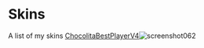 # Skins
A list of my skins
[ChocolitaBestPlayerV4](https://www.mediafire.com/file/2vpev03t3pi81la/ChocolitaBestPlayerV4.osk/file)![screenshot062](https://user-images.githubusercontent.com/117683964/200966516-927e9723-34e4-4fec-9790-a7b31ec6a9f4.jpg)
